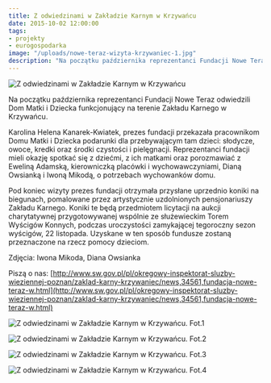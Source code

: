 ```yaml
---
title: Z odwiedzinami w Zakładzie Karnym w Krzywańcu
date: 2015-10-02 12:00:00
tags:
- projekty
- eurogospodarka
image: "/uploads/nowe-teraz-wizyta-krzywaniec-1.jpg"
description: "Na początku października reprezentanci Fundacji Nowe Teraz odwiedzili Dom Matki i Dziecka funkcjonujący na terenie Zakładu Karnego w Krzywańcu."
---
```


![Z odwiedzinami w Zakładzie Karnym w Krzywańcu](/uploads/nowe-teraz-wizyta-krzywaniec-1.jpg)

Na początku października reprezentanci Fundacji Nowe Teraz odwiedzili Dom Matki i Dziecka funkcjonujący na terenie Zakładu Karnego w Krzywańcu.


Karolina Helena Kanarek-Kwiatek, prezes fundacji przekazała pracownikom Domu Matki i Dziecka podarunki dla przebywającym tam dzieci: słodycze, owoce, kredki oraz środki czystości i pielęgnacji. Reprezentanci fundacji mieli okazję spotkać się z dziećmi, z ich matkami oraz porozmawiać z Eweliną Adamską, kierowniczką placówki i wychowawczyniami, Dianą Owsianką i Iwoną Mikodą, o potrzebach wychowanków domu.

Pod koniec wizyty prezes fundacji otrzymała przysłane uprzednio koniki na biegunach, pomalowane przez artystycznie uzdolnionych pensjonariuszy Zakładu Karnego. Koniki te będą przedmiotem licytacji na aukcji charytatywnej przygotowywanej wspólnie ze służewieckim Torem Wyścigów Konnych, podczas uroczystości zamykającej tegoroczny sezon wyścigów, 22 listopada. Uzyskane w ten sposób fundusze zostaną przeznaczone na rzecz pomocy dzieciom.

Zdjęcia: Iwona Mikoda, Diana Owsianka

Piszą o nas: [http://www.sw.gov.pl/pl/okregowy-inspektorat-sluzby-wieziennej-poznan/zaklad-karny-krzywaniec/news,34561,fundacja-nowe-teraz-w.html](http://www.sw.gov.pl/pl/okregowy-inspektorat-sluzby-wieziennej-poznan/zaklad-karny-krzywaniec/news,34561,fundacja-nowe-teraz-w.html)

![Z odwiedzinami w Zakładzie Karnym w Krzywańcu. Fot.1](/uploads/nowe-teraz-wizyta-krzywaniec-2.jpg)

![Z odwiedzinami w Zakładzie Karnym w Krzywańcu. Fot.2](/uploads/nowe-teraz-wizyta-krzywaniec-3.jpg)

![Z odwiedzinami w Zakładzie Karnym w Krzywańcu. Fot.3](/uploads/nowe-teraz-wizyta-krzywaniec-4.jpg)

![Z odwiedzinami w Zakładzie Karnym w Krzywańcu. Fot.4](/uploads/nowe-teraz-wizyta-krzywaniec-5.jpg)

